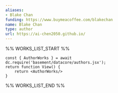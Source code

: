 ```yaml
---
aliases:
- Blake Chan
funding: https://www.buymeacoffee.com/blakechan
name: Blake Chan
type: author
url: https://ai-chen2050.github.io/
---
```



%% WORKS_LIST_START %%

```datacorejsx
const { AuthorWorks } = await dc.require('basement/datacore/authors.jsx');
return function View() {
    return <AuthorWorks/>
}
```
%% WORKS_LIST_END %%